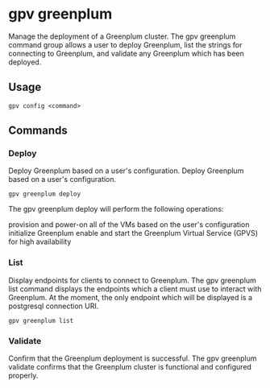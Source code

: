 # gpv greenplum


Manage the deployment of a Greenplum cluster. The gpv greenplum command group allows a user to deploy Greenplum, list the strings for connecting to Greenplum, and validate any Greenplum which has
been deployed.

## <a id="section2"></a>Usage

```
gpv config <command>
```
## <a id="opts"></a>Commands

### <a id="deploy"></a>Deploy

Deploy Greenplum based on a user's configuration. Deploy Greenplum based on a user's configuration. 

```
gpv greenplum deploy
```

The gpv greenplum deploy will perform the following operations:

provision and power-on all of the VMs based on the user's configuration
initialize Greenplum
enable and start the Greenplum Virtual Service (GPVS) for high availability

### <a id="list"></a>List

Display endpoints for clients to connect to Greenplum. The gpv greenplum list command displays the endpoints which a client must use to interact with Greenplum.  At the moment, the only endpoint which will be displayed is a postgresql connection URI.

```
gpv greenplum list
```
### <a id="validate"></a>Validate

Confirm that the Greenplum deployment is successful. The gpv greenplum validate confirms that the Greenplum cluster is functional and configured properly.

